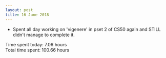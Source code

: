 ```yaml
---
layout: post
title: 16 June 2018
---
```


* Spent all day working on 'vigenere' in pset 2 of CS50 again and STILL didn't manage to complete it.

Time spent today: 7.06 hours  
Total time spent: 100.66 hours  